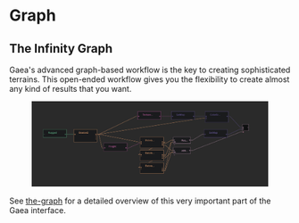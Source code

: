 # Graph

## The Infinity Graph <a href="#the-infinity-graph" id="the-infinity-graph"></a>

Gaea's advanced graph-based workflow is the key to creating sophisticated terrains. This open-ended workflow gives you the flexibility to create almost any kind of results that you want.

<figure><img src="../../.gitbook/assets/image (55).png" alt=""><figcaption></figcaption></figure>

See [the-graph](../the-graph/ "mention") for a detailed overview of this very important part of the Gaea interface.
